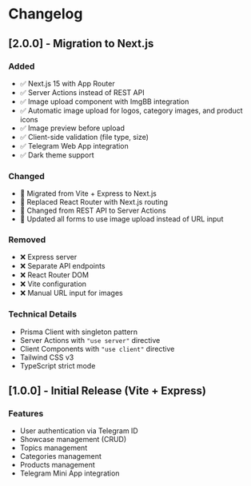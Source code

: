 # Changelog

## [2.0.0] - Migration to Next.js

### Added

- ✅ Next.js 15 with App Router
- ✅ Server Actions instead of REST API
- ✅ Image upload component with ImgBB integration
- ✅ Automatic image upload for logos, category images, and product icons
- ✅ Image preview before upload
- ✅ Client-side validation (file type, size)
- ✅ Telegram Web App integration
- ✅ Dark theme support

### Changed

- 🔄 Migrated from Vite + Express to Next.js
- 🔄 Replaced React Router with Next.js routing
- 🔄 Changed from REST API to Server Actions
- 🔄 Updated all forms to use image upload instead of URL input

### Removed

- ❌ Express server
- ❌ Separate API endpoints
- ❌ React Router DOM
- ❌ Vite configuration
- ❌ Manual URL input for images

### Technical Details

- Prisma Client with singleton pattern
- Server Actions with `"use server"` directive
- Client Components with `"use client"` directive
- Tailwind CSS v3
- TypeScript strict mode

## [1.0.0] - Initial Release (Vite + Express)

### Features

- User authentication via Telegram ID
- Showcase management (CRUD)
- Topics management
- Categories management
- Products management
- Telegram Mini App integration
